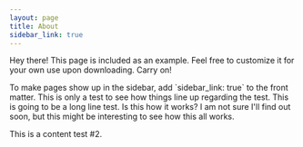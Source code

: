 ```yaml
---
layout: page
title: About
sidebar_link: true
---
```


<p class="message">
  Hey there! This page is included as an example. Feel free to customize it
  for your own use upon downloading. Carry on!
</p>

<p class="text-justify">
To make pages show up in the sidebar, add `sidebar_link: true` to the front
matter. This is only a test to see how things line up regarding the test. This is going to be a long line 
test. Is this how it works? I am not sure I'll find out soon, but this might
be interesting to see how this all works. </p>

This is a content test #2.